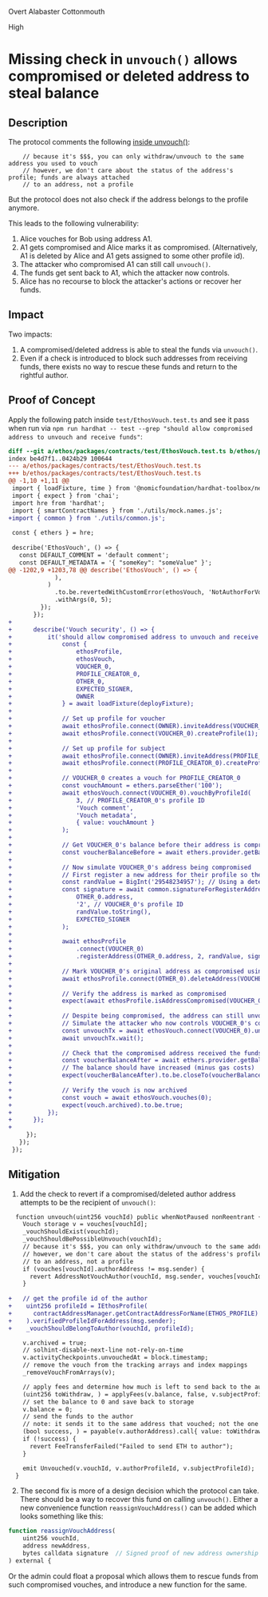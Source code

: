 Overt Alabaster Cottonmouth

High

# Missing check in `unvouch()` allows compromised or deleted address to steal balance

## Description
The protocol comments the following [inside unvouch()](https://github.com/sherlock-audit/2024-11-ethos-network-ii/blob/main/ethos/packages/contracts/contracts/EthosVouch.sol#L456-L458):
```text
    // because it's $$$, you can only withdraw/unvouch to the same address you used to vouch
    // however, we don't care about the status of the address's profile; funds are always attached
    // to an address, not a profile
```
But the protocol does not also check if the address belongs to the profile anymore.

This leads to the following vulnerability:
1. Alice vouches for Bob using address A1.
2. A1 gets compromised and Alice marks it as compromised. (Alternatively, A1 is deleted by Alice and A1 gets assigned to some other profile id).
3. The attacker who compromised A1 can still call `unvouch()`.
4. The funds get sent back to A1, which the attacker now controls.
5. Alice has no recourse to block the attacker's actions or recover her funds.

## Impact
Two impacts:
1. A compromised/deleted address is able to steal the funds via `unvouch()`.
2. Even if a check is introduced to block such addresses from receiving funds, there exists no way to rescue these funds and return to the rightful author.

## Proof of Concept
Apply the following patch inside `test/EthosVouch.test.ts` and see it pass when run via `npm run hardhat -- test --grep "should allow compromised address to unvouch and receive funds"`:
```diff
diff --git a/ethos/packages/contracts/test/EthosVouch.test.ts b/ethos/packages/contracts/test/EthosVouch.test.ts
index be4d7f1..0424b29 100644
--- a/ethos/packages/contracts/test/EthosVouch.test.ts
+++ b/ethos/packages/contracts/test/EthosVouch.test.ts
@@ -1,10 +1,11 @@
 import { loadFixture, time } from '@nomicfoundation/hardhat-toolbox/network-helpers.js';
 import { expect } from 'chai';
 import hre from 'hardhat';
 import { smartContractNames } from './utils/mock.names.js';
+import { common } from './utils/common.js';
 
 const { ethers } = hre;
 
 describe('EthosVouch', () => {
   const DEFAULT_COMMENT = 'default comment';
   const DEFAULT_METADATA = '{ "someKey": "someValue" }';
@@ -1202,9 +1203,78 @@ describe('EthosVouch', () => {
             ),
           )
             .to.be.revertedWithCustomError(ethosVouch, 'NotAuthorForVouch')
             .withArgs(0, 5);
         });
       });
+       
+      describe('Vouch security', () => {
+          it('should allow compromised address to unvouch and receive funds', async () => {
+              const { 
+                  ethosProfile, 
+                  ethosVouch, 
+                  VOUCHER_0, 
+                  PROFILE_CREATOR_0,
+                  OTHER_0,
+                  EXPECTED_SIGNER,
+                  OWNER 
+              } = await loadFixture(deployFixture);
+
+              // Set up profile for voucher
+              await ethosProfile.connect(OWNER).inviteAddress(VOUCHER_0.address);
+              await ethosProfile.connect(VOUCHER_0).createProfile(1);
+
+              // Set up profile for subject
+              await ethosProfile.connect(OWNER).inviteAddress(PROFILE_CREATOR_0.address);
+              await ethosProfile.connect(PROFILE_CREATOR_0).createProfile(1);
+
+              // VOUCHER_0 creates a vouch for PROFILE_CREATOR_0
+              const vouchAmount = ethers.parseEther('100');
+              await ethosVouch.connect(VOUCHER_0).vouchByProfileId(
+                  3, // PROFILE_CREATOR_0's profile ID
+                  'Vouch comment',
+                  'Vouch metadata',
+                  { value: vouchAmount }
+              );
+
+              // Get VOUCHER_0's balance before their address is compromised
+              const voucherBalanceBefore = await ethers.provider.getBalance(VOUCHER_0.address);
+
+              // Now simulate VOUCHER_0's address being compromised
+              // First register a new address for their profile so they can mark original as compromised
+              const randValue = BigInt('29548234957'); // Using a deterministic value for testing
+              const signature = await common.signatureForRegisterAddress(
+                  OTHER_0.address,
+                  '2', // VOUCHER_0's profile ID
+                  randValue.toString(),
+                  EXPECTED_SIGNER
+              );
+              
+              await ethosProfile
+                  .connect(VOUCHER_0)
+                  .registerAddress(OTHER_0.address, 2, randValue, signature);
+
+              // Mark VOUCHER_0's original address as compromised using their new address
+              await ethosProfile.connect(OTHER_0).deleteAddress(VOUCHER_0.address, true);   // <------- Alternatively, can pass `false` as last param if only want to delete, without marking as compromised
+
+              // Verify the address is marked as compromised
+              expect(await ethosProfile.isAddressCompromised(VOUCHER_0.address)).to.be.true; // <------- comment this if not marked as compromised in the step above
+
+              // Despite being compromised, the address can still unvouch and receive funds
+              // Simulate the attacker who now controls VOUCHER_0's compromised address
+              const unvouchTx = await ethosVouch.connect(VOUCHER_0).unvouch(0);
+              await unvouchTx.wait();
+
+              // Check that the compromised address received the funds
+              const voucherBalanceAfter = await ethers.provider.getBalance(VOUCHER_0.address);
+              // The balance should have increased (minus gas costs)
+              expect(voucherBalanceAfter).to.be.closeTo(voucherBalanceBefore + ethers.parseEther('100'), ethers.parseEther('0.001'));
+
+              // Verify the vouch is now archived
+              const vouch = await ethosVouch.vouches(0);
+              expect(vouch.archived).to.be.true;
+          });
+      });
+
     });
   });
 });

```

## Mitigation 
1. Add the check to revert if a compromised/deleted author address attempts to be the recipient of `unvouch()`:
```diff
  function unvouch(uint256 vouchId) public whenNotPaused nonReentrant {
    Vouch storage v = vouches[vouchId];
    _vouchShouldExist(vouchId);
    _vouchShouldBePossibleUnvouch(vouchId);
    // because it's $$$, you can only withdraw/unvouch to the same address you used to vouch
    // however, we don't care about the status of the address's profile; funds are always attached
    // to an address, not a profile
    if (vouches[vouchId].authorAddress != msg.sender) {
      revert AddressNotVouchAuthor(vouchId, msg.sender, vouches[vouchId].authorAddress);
    }
    
+   // get the profile id of the author
+    uint256 profileId = IEthosProfile(
+      contractAddressManager.getContractAddressForName(ETHOS_PROFILE)
+    ).verifiedProfileIdForAddress(msg.sender);
+    _vouchShouldBelongToAuthor(vouchId, profileId);

    v.archived = true;
    // solhint-disable-next-line not-rely-on-time
    v.activityCheckpoints.unvouchedAt = block.timestamp;
    // remove the vouch from the tracking arrays and index mappings
    _removeVouchFromArrays(v);

    // apply fees and determine how much is left to send back to the author
    (uint256 toWithdraw, ) = applyFees(v.balance, false, v.subjectProfileId);
    // set the balance to 0 and save back to storage
    v.balance = 0;
    // send the funds to the author
    // note: it sends it to the same address that vouched; not the one that called unvouch
    (bool success, ) = payable(v.authorAddress).call{ value: toWithdraw }("");
    if (!success) {
      revert FeeTransferFailed("Failed to send ETH to author");
    }

    emit Unvouched(v.vouchId, v.authorProfileId, v.subjectProfileId);
  }
```

2. The second fix is more of a design decision which the protocol can take. There should be a way to recover this fund on calling `unvouch()`. Either a new convenience function `reassignVouchAddress()` can be added which looks something like this:
```js
function reassignVouchAddress(
    uint256 vouchId, 
    address newAddress,
    bytes calldata signature  // Signed proof of new address ownership
) external {
```
Or the admin could float a proposal which allows them to rescue funds from such compromised vouches, and introduce a new function for the same.